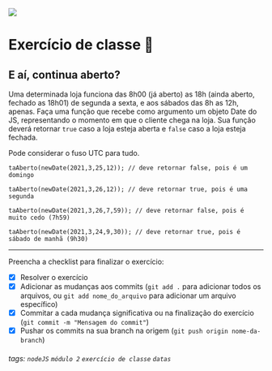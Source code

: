 ![](https://i.imgur.com/xG74tOh.png)

# Exercício de classe 🏫

## E aí, continua aberto?

Uma determinada loja funciona das 8h00 (já aberto) as 18h (ainda aberto, fechado as 18h01) de segunda a sexta, e aos sábados das 8h as 12h, apenas. Faça uma função que recebe como argumento um objeto Date do JS, representando o momento em que o cliente chega na loja. Sua função deverá retornar `true` caso a loja esteja aberta e `false` caso a loja esteja fechada.


Pode considerar o fuso UTC para tudo.

```
taAberto(newDate(2021,3,25,12)); // deve retornar false, pois é um domingo

taAberto(newDate(2021,3,26,12)); // deve retornar true, pois é uma segunda

taAberto(newDate(2021,3,26,7,59)); // deve retornar false, pois é muito cedo (7h59)

taAberto(newDate(2021,3,24,9,30)); // deve retornar true, pois é sábado de manhã (9h30)
```

---

Preencha a checklist para finalizar o exercício:

- [x] Resolver o exercício
- [x] Adicionar as mudanças aos commits (`git add .` para adicionar todos os arquivos, ou `git add nome_do_arquivo` para adicionar um arquivo específico)
- [x] Commitar a cada mudança significativa ou na finalização do exercício (`git commit -m "Mensagem do commit"`)
- [x] Pushar os commits na sua branch na origem (`git push origin nome-da-branch`)

###### tags: `nodeJS` `módulo 2` `exercício de classe` `datas`